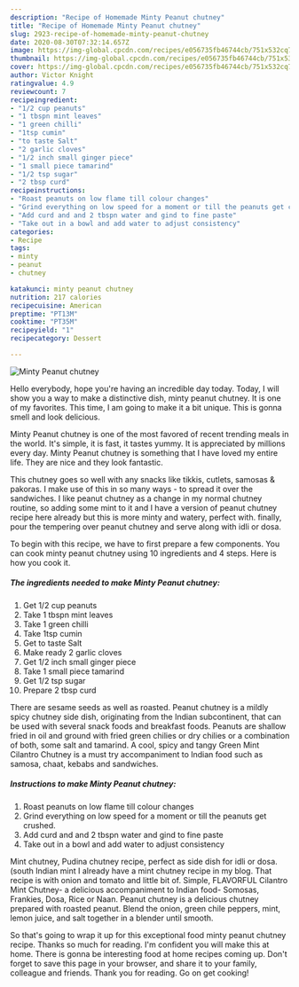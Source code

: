 ```yaml
---
description: "Recipe of Homemade Minty Peanut chutney"
title: "Recipe of Homemade Minty Peanut chutney"
slug: 2923-recipe-of-homemade-minty-peanut-chutney
date: 2020-08-30T07:32:14.657Z
image: https://img-global.cpcdn.com/recipes/e056735fb46744cb/751x532cq70/minty-peanut-chutney-recipe-main-photo.jpg
thumbnail: https://img-global.cpcdn.com/recipes/e056735fb46744cb/751x532cq70/minty-peanut-chutney-recipe-main-photo.jpg
cover: https://img-global.cpcdn.com/recipes/e056735fb46744cb/751x532cq70/minty-peanut-chutney-recipe-main-photo.jpg
author: Victor Knight
ratingvalue: 4.9
reviewcount: 7
recipeingredient:
- "1/2 cup peanuts"
- "1 tbspn mint leaves"
- "1 green chilli"
- "1tsp cumin"
- "to taste Salt"
- "2 garlic cloves"
- "1/2 inch small ginger piece"
- "1 small piece tamarind"
- "1/2 tsp sugar"
- "2 tbsp curd"
recipeinstructions:
- "Roast peanuts on low flame till colour changes"
- "Grind everything on low speed for a moment or till the peanuts get crushed."
- "Add curd and and 2 tbspn water and gind to fine paste"
- "Take out in a bowl and add water to adjust consistency"
categories:
- Recipe
tags:
- minty
- peanut
- chutney

katakunci: minty peanut chutney 
nutrition: 217 calories
recipecuisine: American
preptime: "PT13M"
cooktime: "PT35M"
recipeyield: "1"
recipecategory: Dessert

---
```



![Minty Peanut chutney](https://img-global.cpcdn.com/recipes/e056735fb46744cb/751x532cq70/minty-peanut-chutney-recipe-main-photo.jpg)

Hello everybody, hope you're having an incredible day today. Today, I will show you a way to make a distinctive dish, minty peanut chutney. It is one of my favorites. This time, I am going to make it a bit unique. This is gonna smell and look delicious.

Minty Peanut chutney is one of the most favored of recent trending meals in the world. It's simple, it is fast, it tastes yummy. It is appreciated by millions every day. Minty Peanut chutney is something that I have loved my entire life. They are nice and they look fantastic.

This chutney goes so well with any snacks like tikkis, cutlets, samosas &amp; pakoras. I make use of this in so many ways - to spread it over the sandwiches. I like peanut chutney as a change in my normal chutney routine, so adding some mint to it and I have a version of peanut chutney recipe here already but this is more minty and watery, perfect with. finally, pour the tempering over peanut chutney and serve along with idli or dosa.


To begin with this recipe, we have to first prepare a few components. You can cook minty peanut chutney using 10 ingredients and 4 steps. Here is how you cook it.

<!--inarticleads1-->

##### The ingredients needed to make Minty Peanut chutney:

1. Get 1/2 cup peanuts
1. Take 1 tbspn mint leaves
1. Take 1 green chilli
1. Take 1tsp cumin
1. Get to taste Salt
1. Make ready 2 garlic cloves
1. Get 1/2 inch small ginger piece
1. Take 1 small piece tamarind
1. Get 1/2 tsp sugar
1. Prepare 2 tbsp curd


There are sesame seeds as well as roasted. Peanut chutney is a mildly spicy chutney side dish, originating from the Indian subcontinent, that can be used with several snack foods and breakfast foods. Peanuts are shallow fried in oil and ground with fried green chilies or dry chilies or a combination of both, some salt and tamarind. A cool, spicy and tangy Green Mint Cilantro Chutney is a must try accompaniment to Indian food such as samosa, chaat, kebabs and sandwiches. 

<!--inarticleads2-->

##### Instructions to make Minty Peanut chutney:

1. Roast peanuts on low flame till colour changes
1. Grind everything on low speed for a moment or till the peanuts get crushed.
1. Add curd and and 2 tbspn water and gind to fine paste
1. Take out in a bowl and add water to adjust consistency


Mint chutney, Pudina chutney recipe, perfect as side dish for idli or dosa. (south Indian mint I already have a mint chutney recipe in my blog. That recipe is with onion and tomato and little bit of. Simple, FLAVORFUL Cilantro Mint Chutney- a delicious accompaniment to Indian food- Somosas, Frankies, Dosa, Rice or Naan. Peanut chutney is a delicious chutney prepared with roasted peanut. Blend the onion, green chile peppers, mint, lemon juice, and salt together in a blender until smooth. 

So that's going to wrap it up for this exceptional food minty peanut chutney recipe. Thanks so much for reading. I'm confident you will make this at home. There is gonna be interesting food at home recipes coming up. Don't forget to save this page in your browser, and share it to your family, colleague and friends. Thank you for reading. Go on get cooking!
